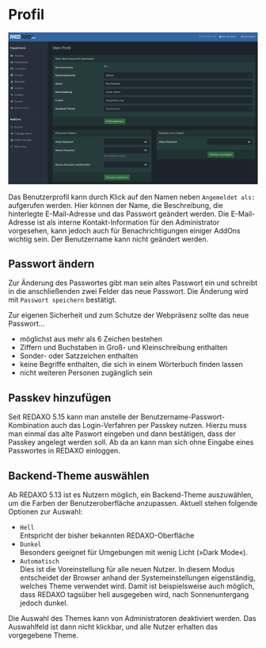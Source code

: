 # Profil

![Profil](/assets/v5.15.0-profil-01-overview.png)

Das Benutzerprofil kann durch Klick auf den Namen neben `Angemeldet als:` aufgerufen werden. Hier können der Name, die Beschreibung, die hinterlegte E-Mail-Adresse und das Passwort geändert werden. Die E-Mail-Adresse ist als interne Kontakt-Information für den Administrator vorgesehen, kann jedoch auch für Benachrichtigungen einiger AddOns wichtig sein. Der Benutzername kann nicht geändert werden.

## Passwort ändern

Zur Änderung des Passwortes gibt man sein altes Passwort ein und schreibt in die anschließenden zwei Felder das neue Passwort. Die Änderung wird mit `Passwort speichern` bestätigt.

Zur eigenen Sicherheit und zum Schutze der Webpräsenz sollte das neue Passwort...

- möglichst aus mehr als 6 Zeichen bestehen
- Ziffern und Buchstaben in Groß- und Kleinschreibung enthalten
- Sonder- oder Satzzeichen enthalten
- keine Begriffe enthalten, die sich in einem Wörterbuch finden lassen
- nicht weiteren Personen zugänglich sein

## Passkev hinzufügen

Seit REDAXO 5.15 kann man anstelle der Benutzername-Passwort-Kombination auch das Login-Verfahren per Passkey nutzen. 
Hierzu muss man einmal das alte Paswort eingeben und dann bestätigen, dass der Passkey angelegt werden soll. 
Ab da an kann man sich ohne Eingabe eines Passwortes in REDAXO einloggen. 

## Backend-Theme auswählen

Ab REDAXO 5.13 ist es Nutzern möglich, ein Backend-Theme auszuwählen, um die Farben der Benutzeroberfläche anzupassen. Aktuell stehen folgende Optionen zur Auswahl:

- `Hell`  
  Entspricht der bisher bekannten REDAXO-Oberfläche
- `Dunkel`  
  Besonders geeignet für Umgebungen mit wenig Licht (»Dark Mode«).
- `Automatisch`  
  Dies ist die Voreinstellung für alle neuen Nutzer. In diesem Modus entscheidet der Browser anhand der Systemeinstellungen eigenständig, welches Theme verwendet wird. Damit ist beispielsweise auch möglich, dass REDAXO tagsüber hell ausgegeben wird, nach Sonnenuntergang jedoch dunkel.

Die Auswahl des Themes kann von Administratoren deaktiviert werden. Das Auswahlfeld ist dann nicht klickbar, und alle Nutzer erhalten das vorgegebene Theme.
